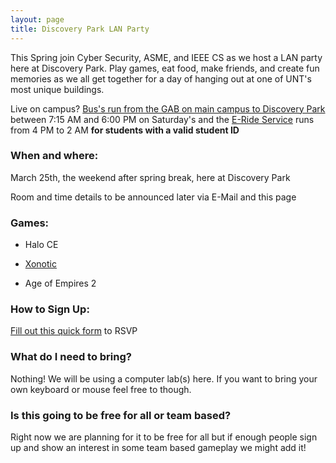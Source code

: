 ```yaml
---
layout: page
title: Discovery Park LAN Party
---
```


This Spring join Cyber Security, ASME, and IEEE CS as we host a LAN party here at Discovery Park.
Play games, eat food, make friends, and create fun memories as we all get together for a day
of hanging out at one of UNT's most unique buildings.

Live on campus? [Bus's run from the GAB on main campus to Discovery Park](http://transportation.unt.edu/transit/maps-routes/discovery-park) between
7:15 AM and  6:00 PM on Saturday's and the [E-Ride Service](http://transportation.unt.edu/content/e-ride-service) runs from 4 PM to 2 AM
**for students with a valid student ID**

### When and where:

March 25th, the weekend after spring break, here at Discovery Park

Room and time details to be announced later via E-Mail and this page

### Games:

* Halo CE

* [Xonotic](http://www.xonotic.org/)

* Age of Empires 2

### How to Sign Up:

[Fill out this quick form](https://goo.gl/forms/aAldM5fls0DVY5mX2) to RSVP

### What do I need to bring?

Nothing! We will be using a computer lab(s) here. If you want to bring your own
keyboard or mouse feel free to though.

### Is this going to be free for all or team based?

Right now we are planning for it to be free for all but if enough people sign up
and show an interest in some team based gameplay we might add it!
